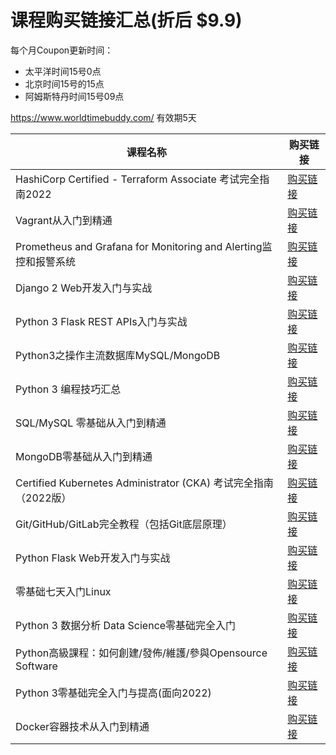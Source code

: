 # 课程购买链接汇总(折后 $9.9)

每个月Coupon更新时间：

- 太平洋时间15号0点
- 北京时间15号的15点 
- 阿姆斯特丹时间15号09点

https://www.worldtimebuddy.com/ 有效期5天

|课程名称  |   购买链接      |
|--------|-------------| 
|HashiCorp Certified - Terraform Associate 考试完全指南2022|[购买链接](https://www.udemy.com/course/terraform-basic/?couponCode=2023-JAN-4392922-1)| 
|Vagrant从入门到精通|[购买链接](https://www.udemy.com/course/vagrant-zh/?couponCode=2023-JAN-3731444-1)| 
|Prometheus and Grafana for Monitoring and Alerting监控和报警系统|[购买链接](https://www.udemy.com/course/telegraf-prometheus-grafana-cn/?couponCode=2023-JAN-3418642-1)| 
|Django 2 Web开发入门与实战|[购买链接](https://www.udemy.com/course/django-2-web/?couponCode=2023-JAN-2321788-1)| 
|Python 3 Flask REST APIs入门与实战|[购买链接](https://www.udemy.com/course/flask-rest-api/?couponCode=2023-JAN-2276701-1)| 
|Python3之操作主流数据库MySQL/MongoDB|[购买链接](https://www.udemy.com/course/python3-database/?couponCode=2023-JAN-2187592-1)| 
|Python 3 编程技巧汇总|[购买链接](https://www.udemy.com/course/python3-tips/?couponCode=2023-JAN-1878846-1)| 
|SQL/MySQL 零基础从入门到精通|[购买链接](https://www.udemy.com/course/sql-mysql/?couponCode=2023-JAN-1865400-1)| 
|MongoDB零基础从入门到精通|[购买链接](https://www.udemy.com/course/best-mongodb/?couponCode=2023-JAN-1864936-1)| 
|Certified Kubernetes Administrator (CKA) 考试完全指南（2022版）|[购买链接](https://www.udemy.com/course/k8s-chinese/?couponCode=2023-JAN-1733494-1)| 
|Git/GitHub/GitLab完全教程（包括Git底层原理）|[购买链接](https://www.udemy.com/course/git-basic/?couponCode=2023-JAN-1465666-1)| 
|Python Flask Web开发入门与实战|[购买链接](https://www.udemy.com/course/python-flask/?couponCode=2023-JAN-1432416-1)| 
|零基础七天入门Linux|[购买链接](https://www.udemy.com/course/linux-zh/?couponCode=2023-JAN-1427824-1)| 
|Python 3 数据分析 Data Science零基础完全入门|[购买链接](https://www.udemy.com/course/python-for-data-science/?couponCode=2023-JAN-1340588-1)| 
|Python高級課程：如何創建/發佈/維護/參與Opensource Software|[购买链接](https://www.udemy.com/course/python-awesome-tools/?couponCode=2023-JAN-1294480-1)| 
|Python 3零基础完全入门与提高(面向2022)|[购买链接](https://www.udemy.com/course/python3-chinese/?couponCode=2023-JAN-1242424-1)| 
|Docker容器技术从入门到精通|[购买链接](https://www.udemy.com/course/docker-china/?couponCode=2023-JAN-1147478-1)|